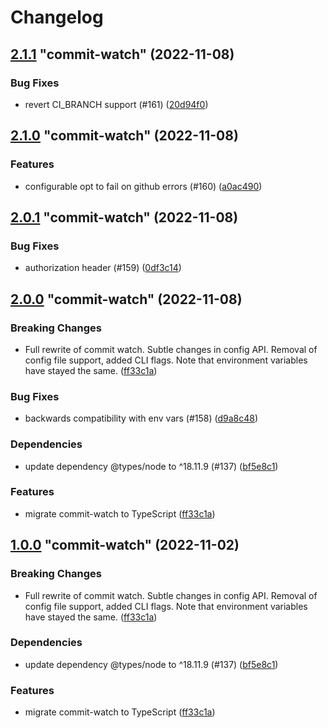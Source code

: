# Changelog

<!-- MONODEPLOY:BELOW -->

## [2.1.1](https://github.com/tophat/commit-utils/compare/commit-watch@2.1.0...commit-watch@2.1.1) "commit-watch" (2022-11-08)<a name="2.1.1"></a>

### Bug Fixes

* revert CI_BRANCH support (#161) ([20d94f0](https://github.com/tophat/commit-utils/commits/20d94f0))




## [2.1.0](https://github.com/tophat/commit-utils/compare/commit-watch@2.0.1...commit-watch@2.1.0) "commit-watch" (2022-11-08)<a name="2.1.0"></a>

### Features

* configurable opt to fail on github errors (#160) ([a0ac490](https://github.com/tophat/commit-utils/commits/a0ac490))




## [2.0.1](https://github.com/tophat/commit-utils/compare/commit-watch@2.0.0...commit-watch@2.0.1) "commit-watch" (2022-11-08)<a name="2.0.1"></a>

### Bug Fixes

* authorization header (#159) ([0df3c14](https://github.com/tophat/commit-utils/commits/0df3c14))




## [2.0.0](https://github.com/tophat/commit-utils/compare/commit-watch@1.0.0...commit-watch@2.0.0) "commit-watch" (2022-11-08)<a name="2.0.0"></a>

### Breaking Changes

* Full rewrite of commit watch. Subtle changes in config API. Removal of config file support, added CLI flags. Note that environment variables have stayed the same. ([ff33c1a](https://github.com/tophat/commit-utils/commits/ff33c1a))

### Bug Fixes

* backwards compatibility with env vars (#158) ([d9a8c48](https://github.com/tophat/commit-utils/commits/d9a8c48))

### Dependencies

* update dependency @types/node to ^18.11.9 (#137) ([bf5e8c1](https://github.com/tophat/commit-utils/commits/bf5e8c1))

### Features

* migrate commit-watch to TypeScript ([ff33c1a](https://github.com/tophat/commit-utils/commits/ff33c1a))




## [1.0.0](https://github.com/tophat/commit-utils/compare/commit-watch@0.3.0...commit-watch@1.0.0) "commit-watch" (2022-11-02)<a name="1.0.0"></a>

### Breaking Changes

* Full rewrite of commit watch. Subtle changes in config API. Removal of config file support, added CLI flags. Note that environment variables have stayed the same. ([ff33c1a](https://github.com/tophat/commit-utils/commits/ff33c1a))

### Dependencies

* update dependency @types/node to ^18.11.9 (#137) ([bf5e8c1](https://github.com/tophat/commit-utils/commits/bf5e8c1))

### Features

* migrate commit-watch to TypeScript ([ff33c1a](https://github.com/tophat/commit-utils/commits/ff33c1a))


